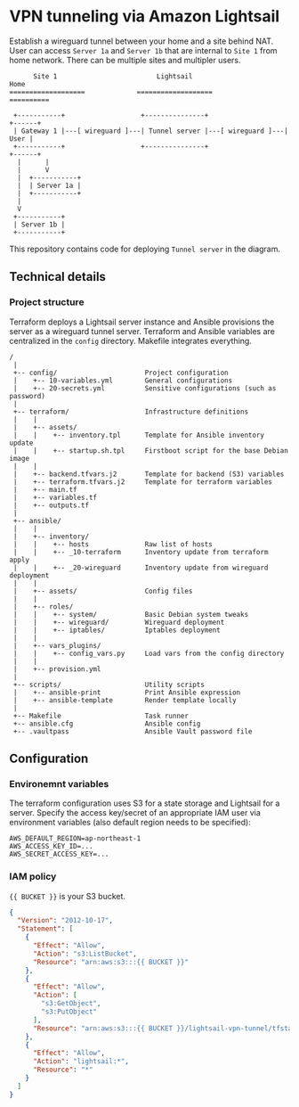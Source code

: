 # VPN tunneling via Amazon Lightsail

Establish a wireguard tunnel between your home and a site behind NAT. User can
access `Server 1a` and `Server 1b` that are internal to `Site 1` from home
network. There can be multiple sites and multipler users.

```
      Site 1                         Lightsail                         Home
===================             ===================                 ==========

 +-----------+                   +---------------+                   +------+
 | Gateway 1 |---[ wireguard ]---| Tunnel server |---[ wireguard ]---| User |
 +-----------+                   +---------------+                   +------+
  |      |
  |      V
  |  +-----------+
  |  | Server 1a |
  |  +-----------+
  |
  V
 +-----------+
 | Server 1b |
 +-----------+
```

This repository contains code for deploying `Tunnel server` in the diagram.


## Technical details

### Project structure

Terraform deploys a Lightsail server instance and Ansible provisions the
server as a wireguard tunnel server. Terraform and Ansible variables are
centralized in the `config` directory. Makefile integrates everything.

```
/
 |
 +-- config/                      Project configuration
 |    +-- 10-variables.yml        General configurations
 |    +-- 20-secrets.yml          Sensitive configurations (such as password)
 |
 +-- terraform/                   Infrastructure definitions
 |    |
 |    +-- assets/
 |    |    +-- inventory.tpl      Template for Ansible inventory update
 |    |    +-- startup.sh.tpl     Firstboot script for the base Debian image
 |    |
 |    +-- backend.tfvars.j2       Template for backend (S3) variables
 |    +-- terraform.tfvars.j2     Template for terraform variables
 |    +-- main.tf
 |    +-- variables.tf
 |    +-- outputs.tf
 |
 +-- ansible/
 |    |
 |    +-- inventory/
 |    |    +-- hosts              Raw list of hosts
 |    |    +-- _10-terraform      Inventory update from terraform apply
 |    |    +-- _20-wireguard      Inventory update from wireguard deployment
 |    |
 |    +-- assets/                 Config files
 |    |
 |    +-- roles/
 |    |    +-- system/            Basic Debian system tweaks
 |    |    +-- wireguard/         Wireguard deployment
 |    |    +-- iptables/          Iptables deployment
 |    |
 |    +-- vars_plugins/
 |    |    +-- config_vars.py     Load vars from the config directory
 |    |
 |    +-- provision.yml
 |
 +-- scripts/                     Utility scripts
 |    +-- ansible-print           Print Ansible expression
 |    +-- ansible-template        Render template locally
 |
 +-- Makefile                     Task runner
 +-- ansible.cfg                  Ansible config
 +-- .vaultpass                   Ansible Vault password file
```

## Configuration

### Environemnt variables

The terraform configuration uses S3 for a state storage and Lightsail for a
server. Specify the access key/secret of an appropriate IAM user via
environment variables (also default region needs to be specified):

```
AWS_DEFAULT_REGION=ap-northeast-1
AWS_ACCESS_KEY_ID=...
AWS_SECRET_ACCESS_KEY=...
```

### IAM policy

`{{ BUCKET }}` is your S3 bucket.

```json
{
  "Version": "2012-10-17",
  "Statement": [
    {
      "Effect": "Allow",
      "Action": "s3:ListBucket",
      "Resource": "arn:aws:s3:::{{ BUCKET }}"
    },
    {
      "Effect": "Allow",
      "Action": [
        "s3:GetObject",
        "s3:PutObject"
      ],
      "Resource": "arn:aws:s3:::{{ BUCKET }}/lightsail-vpn-tunnel/tfstate"
    },
    {
      "Effect": "Allow",
      "Action": "lightsail:*",
      "Resource": "*"
    }
  ]
}
```
